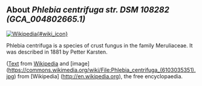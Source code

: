 
About *Phlebia centrifuga str. DSM 108282 (GCA\_004802665.1)* 
--------------------------------------------------------------

[![Wikipedia](/img/wikipedia_logo_v2_en.png){#wiki_icon}](http://en.wikipedia.org/wiki/Phlebia_centrifuga)

Phlebia centrifuga is a species of crust fungus in the family Meruliaceae. It
was described in 1881 by Petter Karsten.

([Text](http://en.wikipedia.org/wiki/Phlebia_centrifuga) from [Wikipedia](http://en.wikipedia.org/) 
and [image] (https://commons.wikimedia.org/wiki/File:Phlebia_centrifuga_(6103035351).jpg) from [Wikipedia] (http://en.wikipedia.org), the free encyclopaedia.
